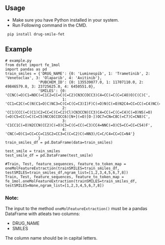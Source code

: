 ## Usage

- Make sure you have Python installed in your system.
- Run Following command in the CMD.
 ```
  pip install drug-smile-fet
  ```
## Example

 ```
# example.py
from dsfet import fe_1mol
import pandas as pd
train_smiles = {'DRUG_NAME': {0: 'Luminespib', 1: 'Trametinib', 2: 'Venetoclax', 3: 'Olaparib', 4: 'Axitinib'},
                'PUBCHEM_ID': {0: 135539077.0, 1: 11707110.0, 2: 49846579.0, 3: 23725625.0, 4: 6450551.0},
                'SMILES': {0: 'CCNC(=O)C1=NOC(=C1C2=CC=C(C=C2)CN3CCOCC3)C4=CC(=C(C=C4O)O)C(C)C',
                           1: 'CC1=C2C(=C(N(C1=O)C)NC3=C(C=C(C=C3)I)F)C(=O)N(C(=O)N2C4=CC=CC(=C4)NC(=O)C)C5CC5',
                           2: 'CC1(CCC(=C(C1)C2=CC=C(C=C2)Cl)CN3CCN(CC3)C4=CC(=C(C=C4)C(=O)NS(=O)(=O)C5=CC(=C(C=C5)NCC6CCOCC6)[N+](=O)[O-])OC7=CN=C8C(=C7)C=CN8)C',
                           3: 'C1CC1C(=O)N2CCN(CC2)C(=O)C3=C(C=CC(=C3)CC4=NNC(=O)C5=CC=CC=C54)F',
                           4: 'CNC(=O)C1=CC=CC=C1SC2=CC3=C(C=C2)C(=NN3)/C=C/C4=CC=CC=N4'}
                }
train_smiles_df = pd.DataFrame(data=train_smiles)

test_smile = train_smiles
test_smile_df = pd.DataFrame(test_smile)

#Train, Test, feature_sequences, feature_to_token_map = oneMolFeatureExtraction(trainSMILES=train_smiles_df, testSMILES=train_smiles_df,ngram_list=[1,2,3,4,5,6,7,8])
Train, Test, feature_sequences, feature_to_token_map = fe_1mol.oneMolFeatureExtraction(trainSMILES=train_smiles_df, testSMILES=None,ngram_list=[1,2,3,4,5,6,7,8])
```
### Note: 
The input to the method ```oneMolFeatureExtraction()``` must be a pandas DataFrame with atleats two columns:
- DRUG_NAME
- SMILES

The column name should be in capital letters.